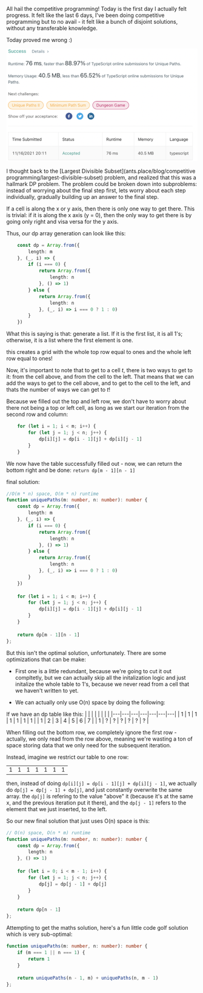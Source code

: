 All hail the competitive programming! Today is the first day I actually felt progress. It felt like the last 6 days, I've been doing competitive programming but to no avail - it felt like a bunch of disjoint solutions, without any transferable knowledge.

Today proved me wrong :)

![1 for 1 on optimal submissions!](submission.png)

I thought back to the [Largest Divisible Subset](ants.place/blog/competitive programming/largest-divisible-subset) problem, and realized that this was a hallmark DP problem. The problem could be broken down into subproblems: instead of worrying about the final step first, lets worry about each step individually, gradually building up an answer to the final step.

If a cell is along the x or y axis, then there is only one way to get there. This is trivial: if it is along the x axis (y = 0), then the only way to get there is by going only right and visa versa for the y axis.

Thus, our dp array generation can look like this:

```typescript
    const dp = Array.from({
        length: m
    }, (_, i) => {
        if (i === 0) {
            return Array.from({
                length: n
            }, () => 1)
        } else {
            return Array.from({
                length: n
            }, (_, i) => i === 0 ? 1 : 0)
        }
    })
```

What this is saying is that: generate a list. If it is the first list, it is all 1's; otherwise, it is a list where the first element is one.

this creates a grid with the whole top row equal to ones and the whole left row equal to ones!

Now, it's important to note that to get to a cell $t$, there is two ways to get to it: from the cell above, and from the cell to the left. That means that we can add the ways to get to the cell above, and to get to the cell to the left, and thats the number of ways we can get to $t$!

Because we filled out the top and left row, we don't have to worry about there not being a top or left cell, as long as we start our iteration from the second row and column:

```typescript
    for (let i = 1; i < m; i++) {
        for (let j = 1; j < n; j++) {
            dp[i][j] = dp[i - 1][j] + dp[i][j - 1]
        }
    }
```

We now have the table successfully filled out - now, we can return the bottom right and be done: `return dp[m - 1][n - 1]`

final solution:

```typescript
//O(m * n) space, O(m * n) runtime
function uniquePaths(m: number, n: number): number {
    const dp = Array.from({
        length: m
    }, (_, i) => {
        if (i === 0) {
            return Array.from({
                length: n
            }, () => 1)
        } else {
            return Array.from({
                length: n
            }, (_, i) => i === 0 ? 1 : 0)
        }
    })

    for (let i = 1; i < m; i++) {
        for (let j = 1; j < n; j++) {
            dp[i][j] = dp[i - 1][j] + dp[i][j - 1]
        }
    }

    return dp[m - 1][n - 1]
};
```

But this isn't the optimal solution, unfortunately. There are some optimizations that can be make:

- First one is a little redundant, because we're going to cut it out compltetly, but we can actually skip all the initalization logic and just initalize the whole table to 1's, because we never read from a cell that we haven't written to yet.

- We can actually only use O(n) space by doing the following:

If we have an dp table like this:
|   |   |   |   |   |   |   |
|---|---|---|---|---|---|---|
| 1 | 1 | 1 | 1 | 1 | 1 | 1 |
| 1 | 2 | 3 | 4 | 5 | 6 | 7 |
| 1 | ? | ? | ? | ? | ? | ? |

When filling out the bottom row, we completely ignore the first row - actually, we only read from the row above, meaning we're wasting a ton of space storing data that we only need for the subsequent iteration.

Instead, imagine we restrict our table to one row:

|   |   |   |   |   |   |   |
|---|---|---|---|---|---|---|
| 1 | 1 | 1 | 1 | 1 | 1 | 1 |

then, instead of doing `dp[i][j] = dp[i - 1][j] + dp[i][j - 1]`, we actually do `dp[j] = dp[j - 1] + dp[j]`, and just constantly overwrite the same array. the `dp[j]` is refering to the value "above" it (because it's at the same x, and the previous iteration put it there), and the `dp[j - 1]` refers to the element that we just inserted, to the left.

So our new final solution that just uses O(n) space is this:

```typescript
// O(n) space, O(n * m) runtime
function uniquePaths(m: number, n: number): number {
    const dp = Array.from({
        length: n
    }, () => 1)

    for (let i = 0; i < m - 1; i++) {
        for (let j = 1; j < n; j++) {
            dp[j] = dp[j - 1] + dp[j]
        }
    }

    return dp[n - 1]
};
```

Attempting to get the maths solution, here's a fun little code golf solution which is very sub-optimal:

```typescript
function uniquePaths(m: number, n: number): number {
    if (m === 1 || n === 1) {
        return 1
    }

    return uniquePaths(n - 1, m) + uniquePaths(n, m - 1)
};
```






